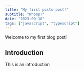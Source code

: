 ```yaml
---
title: "My first posts post!"
subtitle: "Whoop!"
date: "2023-09-18"
tags: ["javascript", "typescript"]
---
```


Welcome to my first blog post!

## Introduction
This is an introduction
